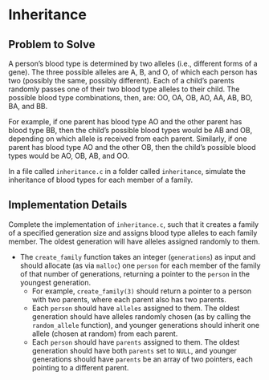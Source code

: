 # Inheritance

## Problem to Solve

A person’s blood type is determined by two alleles (i.e., different forms of a gene). The three possible alleles are A, B, and O, of which each person has two (possibly the same, possibly different). Each of a child’s parents randomly passes one of their two blood type alleles to their child. The possible blood type combinations, then, are: OO, OA, OB, AO, AA, AB, BO, BA, and BB.

For example, if one parent has blood type AO and the other parent has blood type BB, then the child’s possible blood types would be AB and OB, depending on which allele is received from each parent. Similarly, if one parent has blood type AO and the other OB, then the child’s possible blood types would be AO, OB, AB, and OO.

In a file called  `inheritance.c`  in a folder called  `inheritance`, simulate the inheritance of blood types for each member of a family.

## Implementation Details

Complete the implementation of  `inheritance.c`, such that it creates a family of a specified generation size and assigns blood type alleles to each family member. The oldest generation will have alleles assigned randomly to them.

-   The  `create_family`  function takes an integer (`generations`) as input and should allocate (as via  `malloc`) one  `person`  for each member of the family of that number of generations, returning a pointer to the  `person`  in the youngest generation.
    -   For example,  `create_family(3)`  should return a pointer to a person with two parents, where each parent also has two parents.
    -   Each  `person`  should have  `alleles`  assigned to them. The oldest generation should have alleles randomly chosen (as by calling the  `random_allele`  function), and younger generations should inherit one allele (chosen at random) from each parent.
    -   Each  `person`  should have  `parents`  assigned to them. The oldest generation should have both  `parents`  set to  `NULL`, and younger generations should have  `parents`  be an array of two pointers, each pointing to a different parent.